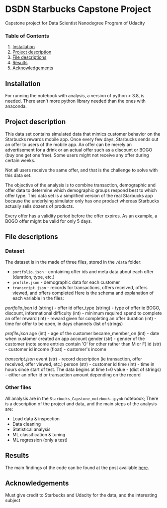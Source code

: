 # DSDN Starbucks Capstone Project

Capstone project for Data Scientist Nanodegree Program of Udacity

### Table of Contents

1. [Installation](#installation)
2. [Project description](#objective)
3. [File descriptions](#files)
4. [Results](#results)
5. [Acknowledgements](#final)


## Installation <a name="installation"></a>
For running the notebook with analysis, a version of python > 3.8, is needed.
There aren't more python library needed than the ones with anaconda.

## Project description <a name="objective"></a>
This data set contains simulated data that mimics customer behavior on the Starbucks rewards mobile app. Once every few days, Starbucks sends out an offer to users of the mobile app. An offer can be merely an advertisement for a drink or an actual offer such as a discount or BOGO (buy one get one free). Some users might not receive any offer during certain weeks.

Not all users receive the same offer, and that is the challenge to solve with this data set.

The objective of the analysis is to combine transaction, demographic and offer data to determine which demographic groups respond best to which offer type. This data set is a simplified version of the real Starbucks app because the underlying simulator only has one product whereas Starbucks actually sells dozens of products.

Every offer has a validity period before the offer expires. As an example, a BOGO offer might be valid for only 5 days. 

## File descriptions <a name="files"></a>

### Dataset
The dataset is in the made of three files, stored in the `/data` folder:
- `portfolio.json` - containing offer ids and meta data about each offer (duration, type, etc.)
- `profile.json` - demographic data for each customer
- `transcript.json` - records for transactions, offers received, offers viewed, and offers completed
Here is the schema and explanation of each variable in the files:

*portfolio.json*
id (string) - offer id
offer_type (string) - type of offer ie BOGO, discount, informational
difficulty (int) - minimum required spend to complete an offer
reward (int) - reward given for completing an offer
duration (int) - time for offer to be open, in days
channels (list of strings)

*profile.json*
age (int) - age of the customer
became_member_on (int) - date when customer created an app account
gender (str) - gender of the customer (note some entries contain 'O' for other rather than M or F)
id (str) - customer id
income (float) - customer's income

*transcript.json*
event (str) - record description (ie transaction, offer received, offer viewed, etc.)
person (str) - customer id
time (int) - time in hours since start of test. The data begins at time t=0
value - (dict of strings) - either an offer id or transaction amount depending on the record

### Other files
All analysis are in the `Starbucks_Capstone_notebook.ipynb` notebook; 
There is a description of the project and data, and the main steps of the analysis are:
- Load data & inspection
- Data cleaning
- Statistical analysis
- ML classification & tuning
- ML regression (only a test)

## Results<a name="results"></a>
The main findings of the code can be found at the post available [here](https://sawy89.medium.com/do-promotional-offers-can-buy-you-a-coffee-49398f6079fe).

## Acknowledgements<a name="final"></a>
Must give credit to Starbucks and Udacity for the data, and the interesting subject




